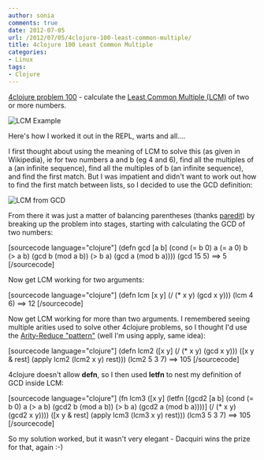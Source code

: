 ```yaml
---
author: sonia
comments: true
date: 2012-07-05
url: /2012/07/05/4clojure-100-least-common-multiple/
title: 4clojure 100 Least Common Multiple
categories:
- Linux
tags:
- Clojure
---
```


[4clojure problem 100](http://www.4clojure.com/problem/100) - calculate the [Least Common Multiple (LCM)](http://en.wikipedia.org/wiki/Least_common_multiple) of two or more numbers.

<!--more-->

![LCM Example](http://upload.wikimedia.org/wikipedia/en/math/c/b/0/cb0d245e78e328c29095b9522fd16200.png)

Here's how I worked it out in the REPL, warts and all....

I first thought about using the meaning of LCM to solve this (as given in Wikipedia), ie for two numbers a and b (eg 4 and 6), find all the multiples of a (an infinite sequence), find all the multiples of b (an infinite sequence), and find the first match. But I was impatient and didn't want to work out how to find the first match between lists, so I decided to use the GCD definition:

![LCM from GCD](http://upload.wikimedia.org/wikipedia/en/math/5/b/3/5b3f3c62dd59cc5594af7b2ece3798fb.png)

From there it was just a matter of balancing parentheses (thanks [paredit](http://blog.snowfrog.net/2012/06/02/emacs-paredit-notes-for-osx/)) by breaking up the problem into stages, starting with calculating the GCD of two numbers:

[sourcecode language="clojure"]
(defn gcd [a b]
  (cond
   (= b 0) a
   (= a 0) b
   (> a b) (gcd b (mod a b))
   (> b a) (gcd a (mod b a))))
(gcd 15 5)
==> 5
[/sourcecode]

Now get LCM working for two arguments:

[sourcecode language="clojure"]
(defn lcm [x y]
  (/ (* x y) (gcd x y)))
(lcm 4 6)
==> 12
[/sourcecode]

Now get LCM working for more than two arguments. I remembered seeing multiple arities used to solve other 4clojure problems, so I thought I'd use the [Arity-Reduce "pattern"](http://blog.darevay.com/2011/08/briefly-the-arity-reduce-pattern-in-clojure/) (well I'm using apply, same idea):

[sourcecode language="clojure"]
(defn lcm2
  ([x y] (/ (* x y) (gcd x y)))
  ([x y & rest] (apply lcm2 (lcm2 x y) rest)))
(lcm2 5 3 7)
==> 105
[/sourcecode]

4clojure doesn't allow **defn**, so I then used **letfn** to nest my definition of GCD inside LCM:

[sourcecode language="clojure"]
(fn lcm3
  ([x y]
     (letfn [(gcd2 [a b]
               (cond
                (= b 0) a
                (> a b) (gcd2 b (mod a b))
                (> b a) (gcd2 a (mod b a))))]
       (/ (* x y) (gcd2 x y))))
  ([x y & rest] (apply lcm3 (lcm3 x y) rest)))
(lcm3 5 3 7)
==> 105
[/sourcecode]

So my solution worked, but it wasn't very elegant - Dacquiri wins the prize for that, again :-)
